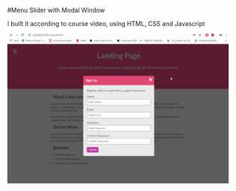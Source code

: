 #Menu Slider with Modal Window

I built it according to course video, using HTML, CSS and Javascript

![](modOpen.gif)